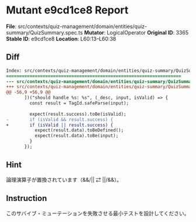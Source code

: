 # Mutant e9cd1ce8 Report

**File**: src/contexts/quiz-management/domain/entities/quiz-summary/QuizSummary.spec.ts
**Mutator**: LogicalOperator
**Original ID**: 3365
**Stable ID**: e9cd1ce8
**Location**: L60:13–L60:38

## Diff

```diff
Index: src/contexts/quiz-management/domain/entities/quiz-summary/QuizSummary.spec.ts
===================================================================
--- src/contexts/quiz-management/domain/entities/quiz-summary/QuizSummary.spec.ts	original
+++ src/contexts/quiz-management/domain/entities/quiz-summary/QuizSummary.spec.ts	mutated #3365
@@ -56,9 +56,9 @@
       ])("should handle %s: %s", (_desc, input, isValid) => {
         const result = TagId.safeParse(input);
 
         expect(result.success).toBe(isValid);
-        if (isValid && result.success) {
+        if (isValid || result.success) {
           expect(result.data).toBeDefined();
           expect(result.data).toBe(input);
         }
       });
```

## Hint

論理演算子が置換されています（&&/|| ⇄ ||/&&）。

## Instruction

このサバイブ・ミューテーションを失敗させる最小テストを設計してください。

